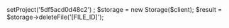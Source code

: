 <?php

use Appwrite\Client;
use Appwrite\Services\Storage;

$client = new Client();

$client
    ->setProject('5df5acd0d48c2')
;

$storage = new Storage($client);

$result = $storage->deleteFile('[FILE_ID]');